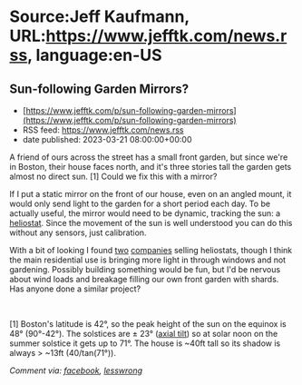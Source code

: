 # Source:Jeff Kaufmann, URL:https://www.jefftk.com/news.rss, language:en-US

## Sun-following Garden Mirrors?
 - [https://www.jefftk.com/p/sun-following-garden-mirrors](https://www.jefftk.com/p/sun-following-garden-mirrors)
 - RSS feed: https://www.jefftk.com/news.rss
 - date published: 2023-03-21 08:00:00+00:00

<p><span>

A friend of ours across the street has a small front garden, but since
we're in Boston, their house faces north, and it's three stories tall
the garden gets almost no direct sun. [1] Could we fix this with a mirror?

</span>

<p>

If I put a static mirror on the front of our house, even on an angled
mount, it would only send light to the garden for a short period each
day. To be actually useful, the mirror would need to be dynamic,
tracking the sun: a <a href="https://en.wikipedia.org/wiki/Heliostat">heliostat</a>. Since
the movement of the sun is well understood you can do this without
any sensors, just calibration.

</p>

<p>

With a bit of looking I found <a href="https://www.espaciel.com/en/reflectors/56-garden-reflector.html">two</a>
<a href="https://lm.solar/heliostats/">companies</a> selling
heliostats, though I think the main residential use is bringing more
light in through windows and not gardening.  Possibly building
something would be fun, but I'd be nervous about wind loads and
breakage filling our own front garden with shards.  Has anyone done a similar
project?

</p>

<p> <br />

[1] Boston's latitude is 42&#176;, so the peak height of the sun on the
equinox is 48&#176; (90&#176;-42&#176;).  The solstices are &#177;
23&#176; (<a href="https://en.wikipedia.org/wiki/Axial_tilt">axial
tilt</a>) so at solar noon on the summer solstice it gets up to
71&#176;.  The house is ~40ft tall so its shadow is always &gt; ~13ft
(40/tan(71&#176;)).

  </p>

<p><i>Comment via: <a href="https://www.facebook.com/jefftk/posts/pfbid02z8SnG7d3W95CxThVksjSqWAkHoQMfvUtoHgEHu1SRRTjwsUHvqDUiAkdGsHF83qvl">facebook</a>, <a href="https://lesswrong.com/posts/AW6SLqhdJsxy9dHfS">lesswrong</a></i></p>

